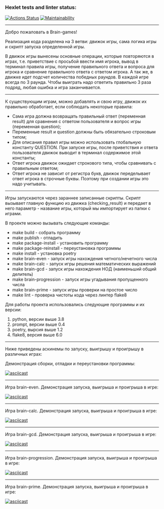 ### Hexlet tests and linter status:
[![Actions Status](https://github.com/rasulich96/python-project-49/workflows/hexlet-check/badge.svg)](https://github.com/rasulich96/python-project-49/actions)
[![Maintainability](https://api.codeclimate.com/v1/badges/de483d8ab79fbbc9b9c3/maintainability)](https://codeclimate.com/github/rasulich96/python-project-49/maintainability)

<hr>

Добро пожаловать в Brain-games!

Реализация кода разделена на 3 ветви: движок игры, сама логика игры и скрипт запуска определенной игры.

В движок игры вынесены основные операции, которые повторяются в играх, т.е. приветствие с просьбой ввести имя игрока, вывод в терминал правила игры, получение правильного ответа и вопроса для игрока и сравнение правильного ответа с ответом игрока. А так же, в движке идет подсчет количества победных раундов. В каждой игре всегда по 3 раунда. Чтобы выиграть надо ответить правильно 3 раза подряд, любая ошибка и игра заканчивается.

<hr>

К существующим играм, можно добавлять и свою игру, движок их правильно обработает, если соблюдать некоторые правила:
 - Сама игра должна возвращать правильный ответ (переменная result) для сравнения с ответом пользователя и вопрос игры (переменная question);
 - Переменные result и question должны быть обязательно строковым типом;
 - Для описания правил игры можно использовать глобальную константу QUESTION. При запуске игры, после приветствия и ответа пользователя движок выводит в терминал содержимое этой константы;
 - Ответ игрока движок ожидает строкового типа, чтобы сравнивать с правильным ответом;
 - Ответ игрока не зависит от регистра букв, движок переделывает ответ игрока в строчные буквы. Поэтому при создании игры это надо учитывать.

<hr>

Игры запускаются через зараннее записанные скрипты. Скрипт вызывает главную функцию из движка (checking_result) и передает в него параметр - название игры, который мы импортирует из папки с играми.

В проекте можно вызывать следующие команды:
 - make build - собрать программу
 - make publish - отладить
 - make package-install - установить программу
 - make package-reinstall - переустановка программы
 - make install - установка poetry
 - make brain-even - запуск игры нахождения четного/нечетного числа
 - make brain-calc - запуск игры решения математических выражений
 - make brain-gcd - запуск игры нахождения НОД (наименьший общий делитель)
 - make brain-progression - запуск игры угадывания пропущенного числа
 - make brain-prime - запуск игры проверки на простое число
 - make lint - проверка чистоты кода через линтер flake8

Для работы проекта использовались следующие программы и их версии:
 1. python, версии выше 3.8
 2. prompt, версии выше 0.4
 3. poetry, вырсия выше 1.2
 4. flake8, версия выше 6.0 

<hr>

Ниже приведены аскинемы по запуску, выигрышу и проигрышу в различных играх:

Демонстрация сборки, отладки и переустановки программы:

[![asciicast](https://asciinema.org/a/jDdD4X9axO5Yrn55eNTBTPeP2.svg)](https://asciinema.org/a/jDdD4X9axO5Yrn55eNTBTPeP2)

<hr>

Игра brain-even. Демонстрация запуска, выигрыша и проигрыша в игре:

[![asciicast](https://asciinema.org/a/Xmd6itsMO95lPog74uwC3rggm.svg)](https://asciinema.org/a/Xmd6itsMO95lPog74uwC3rggm)

<hr>

Игра brain-calc. Демонстрация запуска, выигрыша и проигрыша в игре:

[![asciicast](https://asciinema.org/a/eSvRxTtySAr2SD3AKJBHirAZf.svg)](https://asciinema.org/a/eSvRxTtySAr2SD3AKJBHirAZf)

<hr>

Игра brain-gcd. Демонстрация запуска, выигрыша и проигрыша в игре:

[![asciicast](https://asciinema.org/a/KmoOj0dl7zRfEYcqCJfbE5rYf.svg)](https://asciinema.org/a/KmoOj0dl7zRfEYcqCJfbE5rYf)

<hr>

Игра brain-progression. Демонстрация запуска, выигрыша и проигрыша в игре:

[![asciicast](https://asciinema.org/a/Rxvkii4UmVCSdYGeOQsyqiHxO.svg)](https://asciinema.org/a/Rxvkii4UmVCSdYGeOQsyqiHxO)

<hr>

Игра brain-prime. Демонстрация запуска, выигрыша и проигрыша в игре:

[![asciicast](https://asciinema.org/a/2C53nA8f3rXkQf8V9sm95meJx.svg)](https://asciinema.org/a/2C53nA8f3rXkQf8V9sm95meJx)